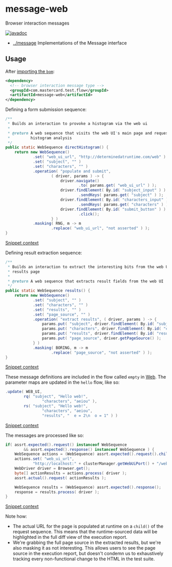 
<!-- title start -->

# message-web

Browser interaction messages

[![javadoc](https://javadoc.io/badge2/com.mastercard.test.flow/message-web/javadoc.svg)](https://javadoc.io/doc/com.mastercard.test.flow/message-web)

 * [../message](..) Implementations of the Message interface

<!-- title end -->

## Usage

After [importing the `bom`](../../bom):

```xml
<dependency>
  <!-- browser interaction message type -->
  <groupId>com.mastercard.test.flow</groupId>
  <artifactId>message-web</artifactId>
</dependency>
```

Defining a form submission sequence:

<!-- snippet start -->

<!-- Messages:form_submission -->

```java
/**
 * Builds an interaction to provoke a histogram via the web ui
 *
 * @return A web sequence that visits the web UI's main page and requests a
 *         histogram analysis
 */
public static WebSequence directHistogram() {
	return new WebSequence()
			.set( "web_ui_url", "http://determinedatruntime.com/web" )
			.set( "subject", "" )
			.set( "characters", "" )
			.operation( "populate and submit",
					( driver, params ) -> {
						driver.navigate()
								.to( params.get( "web_ui_url" ) );
						driver.findElement( By.id( "subject_input" ) )
								.sendKeys( params.get( "subject" ) );
						driver.findElement( By.id( "characters_input" ) )
								.sendKeys( params.get( "characters" ) );
						driver.findElement( By.id( "submit_button" ) )
								.click();
					} )
			.masking( RNG, m -> m
					.replace( "web_ui_url", "not asserted" ) );
}
```
[Snippet context](../../example/app-model/src/main/java/com/mastercard/test/flow/example/app/model/Messages.java#L348-L372,348-372)

<!-- snippet end -->

Defining result extraction sequence:

<!-- snippet start -->

<!-- Messages:result_extraction -->

```java
/**
 * Builds an interaction to extract the interesting bits from the web UI's
 * results page
 *
 * @return A web sequence that extracts result fields from the web UI
 */
public static WebSequence results() {
	return new WebSequence()
			.set( "subject", "" )
			.set( "characters", "" )
			.set( "results", "" )
			.set( "page_source", "" )
			.operation( "extract results", ( driver, params ) -> {
				params.put( "subject", driver.findElement( By.id( "subject_output" ) ).getText() );
				params.put( "characters", driver.findElement( By.id( "characters_output" ) ).getText() );
				params.put( "results", driver.findElement( By.id( "results_output" ) ).getText() );
				params.put( "page_source", driver.getPageSource() );
			} )
			.masking( BORING, m -> m
					.replace( "page_source", "not asserted" ) );
}
```
[Snippet context](../../example/app-model/src/main/java/com/mastercard/test/flow/example/app/model/Messages.java#L376-L396,376-396)

<!-- snippet end -->

These message definitions are included in the flow called `empty` in [Web][model.Web].
The parameter maps are updated in the `hello` flow, like so:

<!-- snippet start -->

<!-- model.Web:parameter_update -->

```java
.update( WEB_UI,
		rq( "subject", "Hello web!",
				"characters", "aeiou" ),
		rs( "subject", "Hello web!",
				"characters", "aeiou",
				"results", "  e = 2\n  o = 1" ) )
```
[Snippet context](../../example/app-model/src/main/java/com/mastercard/test/flow/example/app/model/Web.java#L54-L59,54-59)

<!-- snippet end -->

<!-- code_link_start -->

[model.Web]: ../../example/app-model/src/main/java/com/mastercard/test/flow/example/app/model/Web.java

<!-- code_link_end -->

The messages are processed like so:

<!-- snippet start -->

<!-- IntegrationTest:browser_invocation -->

```java
if( assrt.expected().request() instanceof WebSequence
		&& assrt.expected().response() instanceof WebSequence ) {
	WebSequence actions = (WebSequence) assrt.expected().request().child();
	actions.set( "web_ui_url",
			"http://localhost:" + clusterManager.getWebUiPort() + "/web" );
	WebDriver driver = Browser.get();
	byte[] actionResults = actions.process( driver );
	assrt.actual().request( actionResults );

	WebSequence results = (WebSequence) assrt.expected().response();
	response = results.process( driver );
}
```
[Snippet context](../../example/app-itest/src/test/java/com/mastercard/test/flow/example/app/itest/IntegrationTest.java#L114-L125,114-125)

<!-- snippet end -->

Note how:
 * The actual URL for the page is populated at runtime on a `child()` of the request sequence. This means that the runtime-sourced data will be highlighted in the full diff view of the execution report.
 * We're grabbing the full page source in the extracted results, but we're also masking it as not interesting. This allows users to see the page source in the execution report, but doesn't condemn us to exhaustively tracking every non-functional change to the HTML in the test suite.
